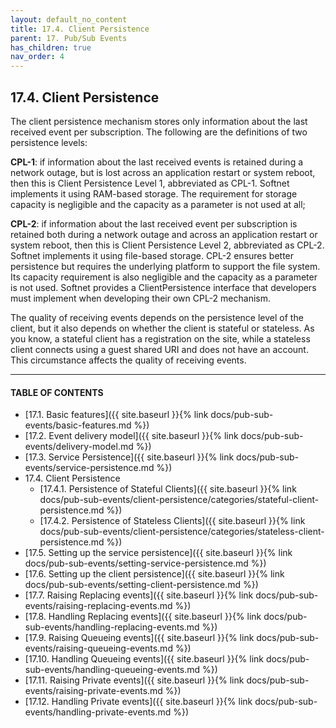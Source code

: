 ```yaml
---
layout: default_no_content
title: 17.4. Client Persistence
parent: 17. Pub/Sub Events
has_children: true
nav_order: 4
---
```


## 17.4. Client Persistence

The client persistence mechanism stores only information about the last received event per subscription. The following are the definitions of two persistence levels:  

**CPL-1**: if information about the last received events is retained during a network outage, but is lost across an application restart or system reboot, then this is Client Persistence Level 1, abbreviated as CPL-1. Softnet implements it using RAM-based storage. The requirement for storage capacity is negligible and the capacity as a parameter is not used at all;  

**CPL-2**: if information about the last received event per subscription is retained both during a network outage and across an application restart or system reboot, then this is Client Persistence Level 2, abbreviated as CPL-2. Softnet implements it using file-based storage. CPL-2 ensures better persistence but requires the underlying platform to support the file system. Its capacity requirement is also negligible and the capacity as a parameter is not used. Softnet provides a <span class="datatype">ClientPersistence</span> interface that developers must implement when developing their own CPL-2 mechanism.  

The quality of receiving events depends on the persistence level of the client, but it also depends on whether the client is stateful or stateless. As you know, a stateful client has a registration on the site, while a stateless client connects using a guest shared URI and does not have an account. This circumstance affects the quality of receiving events.

---
#### TABLE OF CONTENTS
* [17.1. Basic features]({{ site.baseurl }}{% link docs/pub-sub-events/basic-features.md %})
* [17.2. Event delivery model]({{ site.baseurl }}{% link docs/pub-sub-events/delivery-model.md %})
* [17.3. Service Persistence]({{ site.baseurl }}{% link docs/pub-sub-events/service-persistence.md %})
* 17.4. Client Persistence
    * [17.4.1. Persistence of Stateful Clients]({{ site.baseurl }}{% link docs/pub-sub-events/client-persistence/categories/stateful-client-persistence.md %})
    * [17.4.2. Persistence of Stateless Clients]({{ site.baseurl }}{% link docs/pub-sub-events/client-persistence/categories/stateless-client-persistence.md %})
* [17.5. Setting up the service persistence]({{ site.baseurl }}{% link docs/pub-sub-events/setting-service-persistence.md %})
* [17.6. Setting up the client persistence]({{ site.baseurl }}{% link docs/pub-sub-events/setting-client-persistence.md %})
* [17.7. Raising Replacing events]({{ site.baseurl }}{% link docs/pub-sub-events/raising-replacing-events.md %})
* [17.8. Handling Replacing events]({{ site.baseurl }}{% link docs/pub-sub-events/handling-replacing-events.md %})
* [17.9. Raising Queueing events]({{ site.baseurl }}{% link docs/pub-sub-events/raising-queueing-events.md %})
* [17.10. Handling Queueing events]({{ site.baseurl }}{% link docs/pub-sub-events/handling-queueing-events.md %})
* [17.11. Raising Private events]({{ site.baseurl }}{% link docs/pub-sub-events/raising-private-events.md %})
* [17.12. Handling Private events]({{ site.baseurl }}{% link docs/pub-sub-events/handling-private-events.md %})